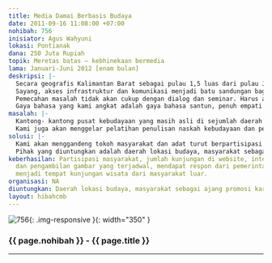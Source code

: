 ```yaml
---
title: Media Damai Berbasis Budaya
date: 2011-09-16 11:08:00 +07:00
nohibah: 756
inisiator: Agus Wahyuni
lokasi: Pontianak
dana: 250 Juta Rupiah
topik: Meretas batas – kebhinekaan bermedia
lama: Januari-Juni 2012 [enam bulan]
deskripsi: |-
  Secara geografis Kalimantan Barat sebagai pulau 1,5 luas dari pulau Jawa memiliki beragam etnis mayoritas Dayak, Melayu, Tionghua dan etnis lainnya. Kalbar satu dari pelbagai daerah di tanah air yang rentan konflik berujung pertikaian antar etnis.
  Sayang, akses infrastruktur dan komunikasi menjadi batu sandungan bagaimana daerah beranda depan NKRI masih terbelakang. Yang terjadi masyarakatnya mudah terkotak dan terpecah belah sehingga menyebabkan rawan konflik.
  Pemecahan masalah tidak akan cukup dengan dialog dan seminar. Harus ada nilai baru bagaimana masyarakat lintas etnis mengenal karakteristik etnis lain. Yang akan kami angkat adalah melalui pendekatan budaya melalui website. Di dalam tampilan website akan diisi dengan format tulisan secara jurnalis dan video dengan format dokumenter.
  Gaya bahasa yang kami angkat adalah gaya bahasa santun, penuh empati dan tidak menghakimi. Menceritakan adat dan budaya etnis mulai di sejumlah daerah perbatasan. Seperti Sambas dengan kebudayaan Islam Melayu. Bengkayang, Landak dan Kapuas Hulu dengan etnis Dayak , Singkawang dengan etnis Tionghua dan daerah lainnya. Dengan begitu, antara etnis bisa memahami, “Dimana Bumi Dipijak Disitu Langit Dijinjing.”
masalah: |-
  Kantong- kantong pusat kebudayaan yang masih asli di sejumlah daerah di Kalbar lokasinya sulit diakses lantaran akses jalan yang rusak dan berlubang menjadi faktor kendala dan tantangan kegiatan. Seperti beragam tradisi Dayak di daerah hulu dan Melayu di daerah pesisir. Di pusat kota sebenarnya ada kebudayaan daerah etnis hanya saja gerak tarian mereka sudah kontemporer. Namun itu menjadi bahan yang nantinya akan diceritakan dan dikemas di dalam website kami.
  Kami juga akan menggelar pelatihan penulisan naskah kebudayaan dan pelatihan cameramen pembuatah video kepada warga setempat agar mereka berpartisipasi mengisi website yang kami sediakan. Dengan pengenalan budaya ini, Negara akan semakin kuat dan sulit dipatahkan karena budaya mempersatu keberagaman.
solusi: |-
  Kami akan menggandeng tokoh masyarakat dan adat turut berpartisipasi menggelar kegiatan ini. Mulai dari pengambilan gambar sampai teknik penulisan naskah tentang kebudayaan itu sendiri. Kami juga akan menampilkan sejumlah contoh video kebudayaan daerah lain yang bisa diakses dan dilihat pada daerah yang kami tuju untuk mengenalkan keberagaman kehidupan antar etnis.
  Pihak yang diuntungkan adalah daerah lokasi budaya, masyarakat sebagai ajang promosi karakter wilayah dan kebudayaan mereka tentu akan berdamak pada kemajuan pembangunan di suatu daerah.
keberhasilan: Partisipasi masyarakat, jumlah kunjungan di website, intensitas pemberitaan
  dan pengambilan gambar yang terjadwal, mendapat respon dari pemerintah daerah dan
  menjadi tempat kunjungan wisata dari masyarakat luar.
organisasi: NA
diuntungkan: Daerah lokasi budaya, masyarakat sebagai ajang promosi karakter wilayah dan kebudayaan mereka tentu akan berdamak pada kemajuan pembangunan di suatu daerah 
layout: hibahcmb
---
```


![756](/static/img/hibahcmb/756.png){: .img-responsive }{: width="350" }

### {{ page.nohibah }} - {{ page.title }}

---
